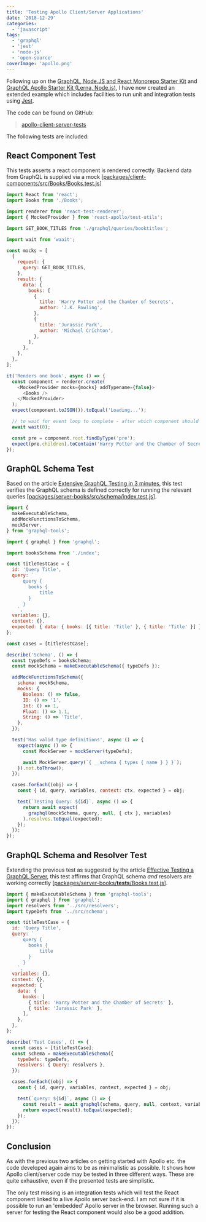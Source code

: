 ```yaml
---
title: 'Testing Apollo Client/Server Applications'
date: '2018-12-29'
categories:
  - 'javascript'
tags:
  - 'graphql'
  - 'jest'
  - 'node-js'
  - 'open-source'
coverImage: 'apollo.png'
---
```


Following up on the [GraphQL, Node.JS and React Monorepo Starter Kit](https://maxrohde.com/2018/12/27/graphql-node-js-and-react-monorepo-starter-kit/) and [GraphQL Apollo Starter Kit (Lerna, Node.js)](https://maxrohde.com/2018/12/24/graphql-apollo-starter-kit-lerna-node-js/), I have now created an extended example which includes facilities to run unit and integration tests using [Jest](https://jestjs.io/).

The code can be found on GitHub:

> [apollo-client-server-tests](https://github.com/mxro/apollo-client-server-tests#apollo-client-server-tests)

The following tests are included:

## React Component Test

This tests asserts a react component is rendered correctly. Backend data from GraphQL is supplied via a mock \[[packages/client-components/src/Books/Books.test.js](https://github.com/mxro/apollo-client-server-tests/blob/master/packages/client-components/src/Books/Books.test.js)\]

```javascript
import React from 'react';
import Books from './Books';

import renderer from 'react-test-renderer';
import { MockedProvider } from 'react-apollo/test-utils';

import GET_BOOK_TITLES from './graphql/queries/booktitles';

import wait from 'waait';

const mocks = [
  {
    request: {
      query: GET_BOOK_TITLES,
    },
    result: {
      data: {
        books: [
          {
            title: 'Harry Potter and the Chamber of Secrets',
            author: 'J.K. Rowling',
          },
          {
            title: 'Jurassic Park',
            author: 'Michael Crichton',
          },
        ],
      },
    },
  },
];

it('Renders one book', async () => {
  const component = renderer.create(
    <MockedProvider mocks={mocks} addTypename={false}>
      <Books />
    </MockedProvider>
  );
  expect(component.toJSON()).toEqual('Loading...');

  // to wait for event loop to complete - after which component should be loaded
  await wait(0);

  const pre = component.root.findByType('pre');
  expect(pre.children).toContain('Harry Potter and the Chamber of Secrets');
});
```

## GraphQL Schema Test

Based on the article [Extensive GraphQL Testing in 3 minutes](https://hackernoon.com/extensive-graphql-testing-57e8760f1c25), this test verifies the GraphQL schema is defined correctly for running the relevant queries \[[packages/server-books/src/schema/index.test.js](https://github.com/mxro/apollo-client-server-tests/blob/master/packages/server-books/src/schema/index.test.js)\].

```javascript
import {
  makeExecutableSchema,
  addMockFunctionsToSchema,
  mockServer,
} from 'graphql-tools';

import { graphql } from 'graphql';

import booksSchema from './index';

const titleTestCase = {
  id: 'Query Title',
  query: `
      query {
        books {
            title
        }
      }
    `,
  variables: {},
  context: {},
  expected: { data: { books: [{ title: 'Title' }, { title: 'Title' }] } },
};

const cases = [titleTestCase];

describe('Schema', () => {
  const typeDefs = booksSchema;
  const mockSchema = makeExecutableSchema({ typeDefs });

  addMockFunctionsToSchema({
    schema: mockSchema,
    mocks: {
      Boolean: () => false,
      ID: () => '1',
      Int: () => 1,
      Float: () => 1.1,
      String: () => 'Title',
    },
  });

  test('Has valid type definitions', async () => {
    expect(async () => {
      const MockServer = mockServer(typeDefs);

      await MockServer.query(`{ __schema { types { name } } }`);
    }).not.toThrow();
  });

  cases.forEach((obj) => {
    const { id, query, variables, context: ctx, expected } = obj;

    test(`Testing Query: ${id}`, async () => {
      return await expect(
        graphql(mockSchema, query, null, { ctx }, variables)
      ).resolves.toEqual(expected);
    });
  });
});
```

## GraphQL Schema and Resolver Test

Extending the previous test as suggested by the article [Effective Testing a GraphQL Server](https://medium.com/@nzaghini/properly-test-a-graphql-server-d178241464e7), this test affirms that GraphQL schema _and_ resolvers are working correctly \[[packages/server-books/**tests**/Books.test.js](https://github.com/mxro/apollo-client-server-tests/blob/master/packages/server-books/__tests__/Books.test.js)\].

```javascript
import { makeExecutableSchema } from 'graphql-tools';
import { graphql } from 'graphql';
import resolvers from '../src/resolvers';
import typeDefs from '../src/schema';

const titleTestCase = {
  id: 'Query Title',
  query: `
      query {
        books {
            title
        }
      }
    `,
  variables: {},
  context: {},
  expected: {
    data: {
      books: [
        { title: 'Harry Potter and the Chamber of Secrets' },
        { title: 'Jurassic Park' },
      ],
    },
  },
};

describe('Test Cases', () => {
  const cases = [titleTestCase];
  const schema = makeExecutableSchema({
    typeDefs: typeDefs,
    resolvers: { Query: resolvers },
  });

  cases.forEach((obj) => {
    const { id, query, variables, context, expected } = obj;

    test(`query: ${id}`, async () => {
      const result = await graphql(schema, query, null, context, variables);
      return expect(result).toEqual(expected);
    });
  });
});
```

## Conclusion

As with the previous two articles on getting started with Apollo etc. the code developed again aims to be as minimalistic as possible. It shows how Apollo client/server code may be tested in three different ways. These are quite exhaustive, even if the presented tests are simplistic.

The only test missing is an integration tests which will test the React component linked to a live Apollo server back-end. I am not sure if it is possible to run an 'embedded' Apollo server in the browser. Running such a server for testing the React component would also be a good addition.

